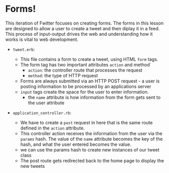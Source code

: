 # Forms!

This iteration of Fwitter focuses on creating forms. The forms in this lesson are designed to allow a user to create a tweet and then diplay it in a feed. This process of input-output drives the web and understanding how it works is vital to web development.

+ `tweet.erb`:
  * This file contains a form to create a tweet, using HTML `form` tags.
  * The form tag has two important attributes `action` and method`
    * `action`: the controller route that processes the request
    * `method`: the type of HTTP request
  * Forms are always submitted via an HTTP POST request - a user is posting information to be processed by an applications server
  * `input` tags create the space for the user to enter information. 
    * the `name` attribute is how information from the form gets sent to the user attribute

+ `application_controller.rb`:
  * We have to create a `post` request in here that is the same route defined in the `action` attribute.
  * This controller action receives the information from the user via the `params` hash. The value of the `name` attribute becomes the key of the hash, and what the user entered becomes the value.
  * we can use the params hash to create new instances of our tweet class
  * The post route gets redirected back to the home page to display the new tweets
